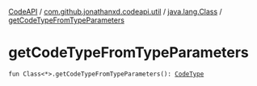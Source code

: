[CodeAPI](../../index.md) / [com.github.jonathanxd.codeapi.util](../index.md) / [java.lang.Class](index.md) / [getCodeTypeFromTypeParameters](.)

# getCodeTypeFromTypeParameters

`fun Class<*>.getCodeTypeFromTypeParameters(): `[`CodeType`](../../com.github.jonathanxd.codeapi.type/-code-type/index.md)